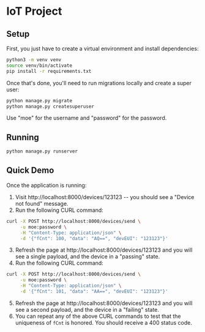 # IoT Project

## Setup

First, you just have to create a virtual environment and install dependencies:

```sh
python3 -m venv venv
source venv/bin/activate
pip install -r requirements.txt
```

Once that's done, you'll need to run migrations locally and create a super user:

```sh
python manage.py migrate
python manage.py createsuperuser
```

Use "moe" for the username and "password" for the password.

## Running

```sh
python manage.py runserver
```

## Quick Demo

Once the application is running:

1. Visit http://localhost:8000/devices/123123 -- you should see a "Device not found" message.
2. Run the following CURL command:
```sh
curl -X POST http://localhost:8000/devices/send \
     -u moe:password \
     -H "Content-Type: application/json" \
     -d '{"fCnt": 100, "data": "AQ==", "devEUI": "123123"}'
```
3. Refresh the page at http://localhost:8000/devices/123123 and you will see a single payload, and the device in a "passing" state.
4. Run the following CURL command:
```sh
curl -X POST http://localhost:8000/devices/send \
     -u moe:password \
     -H "Content-Type: application/json" \
     -d '{"fCnt": 101, "data": "AA==", "devEUI": "123123"}'
```
5. Refresh the page at http://localhost:8000/devices/123123 and you will see a second payload, and the device in a "failing" state.
6. You can repeat any of the above CURL commands to test that the uniqueness of `fCnt` is honored. You should receive a 400 status code.

